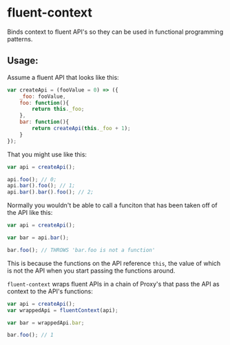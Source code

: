 # fluent-context

Binds context to fluent API's so they can be used in functional programming patterns.

## Usage:

Assume a fluent API that looks like this:

```js
var createApi = (fooValue = 0) => ({
    _foo: fooValue,
    foo: function(){
        return this._foo;
    },
    bar: function(){
        return createApi(this._foo + 1);
    }
});
```

That you might use like this:

```js
var api = createApi();

api.foo(); // 0;
api.bar().foo(); // 1;
api.bar().bar().foo(); // 2;
```

Normally you wouldn't be able to call a funciton that has been taken off of the API like this:


```js
var api = createApi();

var bar = api.bar();

bar.foo(); // THROWS 'bar.foo is not a function'
```

This is because the functions on the API reference `this`, the value of which is not the API when you start passing the functions around.

`fluent-context` wraps fluent APIs in a chain of Proxy's that pass the API as context to the API's functions:

```js
var api = createApi();
var wrappedApi = fluentContext(api);

var bar = wrappedApi.bar;

bar.foo(); // 1
```